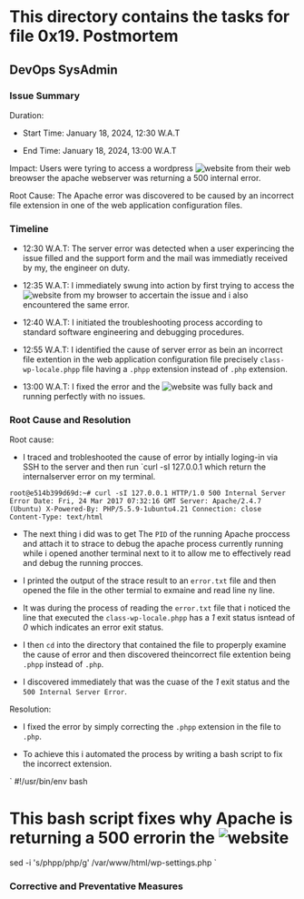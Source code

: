 # This directory contains the tasks for file 0x19. Postmortem

## DevOps SysAdmin

### Issue Summary

Duration:

- Start Time: January 18, 2024, 12:30 W.A.T

- End Time: January 18, 2024, 13:00 W.A.T

Impact: Users were tyring to access a wordpress ![website](127.0.0.1) from their web breowser the apache webserver was returning a 500 internal error.

Root Cause: The Apache error was discovered to be caused by an incorrect file extension in one of the web application configuration files.

### Timeline

-  12:30 W.A.T: The server error was detected when a user experincing the issue filled and the support form and the mail was immediatly received by my, the engineer on duty.

- 12:35 W.A.T: I immediately swung into action by first trying to access the ![website](127.0.0.1) from my browser to accertain the issue and i also encountered the same error.

- 12:40 W.A.T: I initiated the troubleshooting process according to standard software engineering and debugging procedures.

- 12:55 W.A.T: I identified the cause of server error as bein an incorrect file extention in the web application configuration file precisely `class-wp-locale.phpp` file having a `.phpp` extension instead of `.php` extension.

- 13:00 W.A.T: I fixed the error and the ![website](127.0.0.1) was fully back and running perfectly with no issues.

### Root Cause and Resolution

Root cause:

- I traced and trobleshooted the cause of error by intially loging-in via SSH to the server and then run `curl -sI 127.0.0.1 which return the internalserver error on my terminal.

`
root@e514b399d69d:~# curl -sI 127.0.0.1
HTTP/1.0 500 Internal Server Error
Date: Fri, 24 Mar 2017 07:32:16 GMT
Server: Apache/2.4.7 (Ubuntu)
X-Powered-By: PHP/5.5.9-1ubuntu4.21
Connection: close
Content-Type: text/html
`

- The next thing i did was to get The `PID` of the running Apache proccess and attach it to strace to debug the apache process currently running while i opened another terminal next to it to allow me to effectively read and debug the running procces.

- I printed the output of the strace result to an `error.txt` file and then opened the file in the other termial to exmaine and read line ny line.

- It was during the process of reading the `error.txt` file that i noticed the line that executed the `class-wp-locale.phpp` has a _1_ exit status isntead of _0_ which indicates an error exit status.

- I then `cd` into the directory that contained the file to properply examine the cause of error and then discovered theincorrect file extention being `.phpp` instead of `.php`.

- I discovered immediately that was the cuase of the _1_ exit status and the `500 Internal Server Error`.

Resolution:

- I fixed the error by simply correcting the `.phpp` extension in the file to `.php`.

- To achieve this i automated the process by writing a bash script to fix the incorrect extension.

`
#!/usr/bin/env bash

# This bash script fixes why Apache is returning a 500 errorin the ![website](127.0.0.1)

sed -i 's/phpp/php/g' /var/www/html/wp-settings.php
`

### Corrective and Preventative Measures
